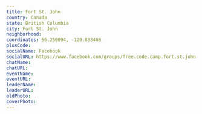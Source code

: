 ```yaml
---
title: Fort St. John
country: Canada
state: British Columbia
city: Fort St. John
neighborhood: 
coordinates: 56.250094, -120.833466
plusCode:
socialName: Facebook
socialURL: https://www.facebook.com/groups/free.code.camp.fort.st.john
chatName:
chatURL:
eventName:
eventURL:
leaderName:
leaderURL:
oldPhoto: 
coverPhoto:
---
```

